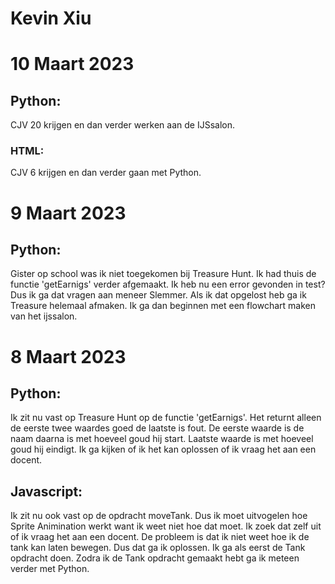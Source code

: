 # Kevin Xiu

# 10 Maart 2023

## Python:
CJV 20 krijgen en dan verder werken aan de IJSsalon.

### HTML:
CJV 6 krijgen en dan verder gaan met Python.

# 9 Maart 2023

## Python:
Gister op school was ik niet toegekomen bij Treasure Hunt. Ik had thuis de functie 'getEarnigs' verder afgemaakt. Ik heb nu een error gevonden in test? Dus ik ga dat vragen aan meneer Slemmer. Als ik dat opgelost heb ga ik Treasure helemaal afmaken. Ik ga dan beginnen met een flowchart maken van het ijssalon.

# 8 Maart 2023

## Python:
Ik zit nu vast op Treasure Hunt op de functie 'getEarnigs'. Het returnt alleen de eerste twee waardes goed de laatste is fout. De eerste waarde is de naam daarna is met hoeveel goud hij start. Laatste waarde is met hoeveel goud hij eindigt. 
Ik ga kijken of ik het kan oplossen of ik vraag het aan een docent.

## Javascript:
Ik zit nu ook vast op de opdracht moveTank. Dus ik moet uitvogelen hoe Sprite Animination werkt want ik weet niet hoe dat moet. Ik zoek dat zelf uit of ik vraag het aan een docent.
De probleem is dat ik niet weet hoe ik de tank kan laten bewegen. Dus dat ga ik oplossen.
Ik ga als eerst de Tank opdracht doen. Zodra ik de Tank opdracht gemaakt hebt ga ik meteen verder met Python.
